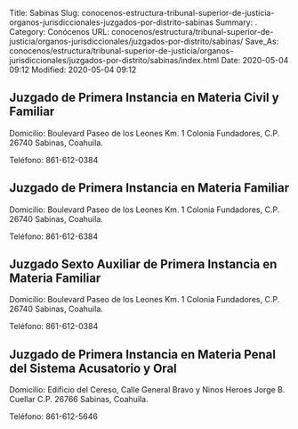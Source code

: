 Title: Sabinas
Slug: conocenos-estructura-tribunal-superior-de-justicia-organos-jurisdiccionales-juzgados-por-distrito-sabinas
Summary: .
Category: Conócenos
URL: conocenos/estructura/tribunal-superior-de-justicia/organos-jurisdiccionales/juzgados-por-distrito/sabinas/
Save_As: conocenos/estructura/tribunal-superior-de-justicia/organos-jurisdiccionales/juzgados-por-distrito/sabinas/index.html
Date: 2020-05-04 09:12
Modified: 2020-05-04 09:12



## Juzgado de Primera Instancia en Materia Civil y Familiar

Domicilio: Boulevard Paseo de los Leones Km. 1 Colonia Fundadores,
C.P. 26740 Sabinas, Coahuila.

Teléfono: 861-612-0384

## Juzgado de Primera Instancia en Materia Familiar

Domicilio: Boulevard Paseo de los Leones Km. 1 Colonia Fundadores,
C.P. 26740 Sabinas, Coahuila.

Teléfono: 861-612-6384

## Juzgado Sexto Auxiliar de Primera Instancia en Materia Familiar

Domicilio: Boulevard Paseo de los Leones Km. 1 Colonia Fundadores,
C.P. 26740 Sabinas, Coahuila.

Teléfono: 861-612-0384

## Juzgado de Primera Instancia en Materia Penal del Sistema Acusatorio y Oral

Domicilio: Edificio del Cereso, Calle General Bravo y Ninos Heroes Jorge B. Cuellar
C.P. 26766 Sabinas, Coahuila.

Teléfono: 861-612-5646



